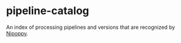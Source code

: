 # pipeline-catalog
An index of processing pipelines and versions that are recognized by [Nipoppy](https://github.com/nipoppy/nipoppy).
